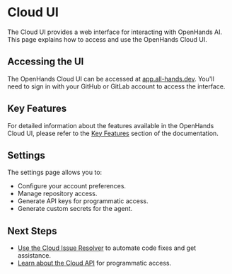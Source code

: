 # Cloud UI

The Cloud UI provides a web interface for interacting with OpenHands AI. This page explains how to access and use the OpenHands Cloud UI.

## Accessing the UI

The OpenHands Cloud UI can be accessed at [app.all-hands.dev](https://app.all-hands.dev). You'll need to sign in with your GitHub or GitLab account to access the interface.


## Key Features

For detailed information about the features available in the OpenHands Cloud UI, please refer to the [Key Features](../key-features.md) section of the documentation.

## Settings

The settings page allows you to:

- Configure your account preferences.
- Manage repository access.
- Generate API keys for programmatic access.
- Generate custom secrets for the agent.

## Next Steps

- [Use the Cloud Issue Resolver](./cloud-issue-resolver.md) to automate code fixes and get assistance.
- [Learn about the Cloud API](./cloud-api.md) for programmatic access.

